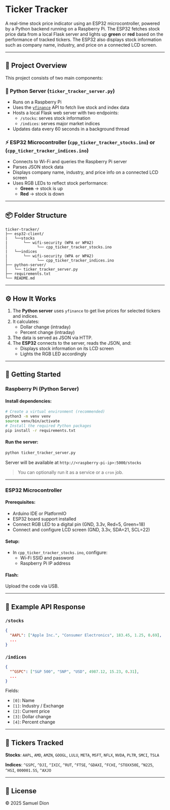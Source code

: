 # Ticker Tracker

A real-time stock price indicator using an ESP32 microcontroller, powered by a Python backend running on a Raspberry Pi. The ESP32 fetches stock price data from a local Flask server and lights up **green** or **red** based on the performance of tracked tickers. The ESP32 also displays stock information such as company name, industry, and price on a connected LCD screen.

---

## 🔧 Project Overview

This project consists of two main components:

### 🐍 Python Server (`ticker_tracker_server.py`)
- Runs on a Raspberry Pi
- Uses the [`yfinance`](https://pypi.org/project/yfinance/) API to fetch live stock and index data
- Hosts a local Flask web server with two endpoints:
  - `/stocks`: serves stock information
  - `/indices`: serves major market indices
- Updates data every 60 seconds in a background thread

### ⚡ ESP32 Microcontroller (`cpp_ticker_tracker_stocks.ino`) or (`cpp_ticker_tracker_indices.ino`)
- Connects to Wi-Fi and queries the Raspberry Pi server
- Parses JSON stock data
- Displays company name, industry, and price info on a connected LCD screen
- Uses RGB LEDs to reflect stock performance:
  - **Green** → stock is up
  - **Red** → stock is down


---

## 📦 Folder Structure

```
ticker-tracker/
├── esp32-client/
|   └──stocks
|       └── wifi-security (WPA or WPA2)
│             └── cpp_ticker_tracker_stocks.ino
|   └──indices
|       └── wifi-security (WPA or WPA2)
│             └── cpp_ticker_tracker_indices.ino
├── python-server/
│   └── ticker_tracker_server.py
├── requirements.txt
└── README.md
```

---

## ⚙️ How It Works

1. The **Python server** uses `yfinance` to get live prices for selected tickers and indices.
2. It calculates:
   - Dollar change (intraday)
   - Percent change (intraday)
3. The data is served as JSON via HTTP.
4. The **ESP32** connects to the server, reads the JSON, and:
   - Displays stock information on its LCD screen
   - Lights the RGB LED accordingly
   

---

## 🚀 Getting Started

### Raspberry Pi (Python Server)

#### Install dependencies:
```bash
# Create a virtual environment (recommended)
python3 -m venv venv
source venv/bin/activate
# Install the required Python packages
pip install -r requirements.txt
```

#### Run the server:
```bash
python ticker_tracker_server.py
```
Server will be available at `http://<raspberry-pi-ip>:5000/stocks`

> You can optionally run it as a service or a `cron` job.

---

### ESP32 Microcontroller

#### Prerequisites:
- Arduino IDE or PlatformIO
- ESP32 board support installed
- Connect RGB LED to a digital pin (GND, 3.3v, Red=5, Green=18)
- Connect and configure LCD screen (GND, 3.3v, SDA=21, SCL=22)

#### Setup:
- In `cpp_ticker_tracker_stocks.ino`, configure:
  - Wi-Fi SSID and password
  - Raspberry Pi IP address

#### Flash:
Upload the code via USB.

---

## 🧪 Example API Response

### `/stocks`
```json
{
  "AAPL": ["Apple Inc.", "Consumer Electronics", 183.45, 1.25, 0.69],
  ...
}
```

### `/indices`
```json
{
  "^GSPC": ["S&P 500", "SNP", "USD", 4987.12, 15.23, 0.31],
  ...
}
```

Fields:
- `[0]`: Name
- `[1]`: Industry / Exchange
- `[2]`: Current price
- `[3]`: Dollar change
- `[4]`: Percent change

---

## 📌 Tickers Tracked

**Stocks**:
`AAPL`, `AMD`, `AMZN`, `GOOGL`, `LULU`, `META`, `MSFT`, `NFLX`, `NVDA`, `PLTR`, `SMCI`, `TSLA`

**Indices**:
`^GSPC`, `^DJI`, `^IXIC`, `^RUT`, `^FTSE`, `^GDAXI`, `^FCHI`, `^STOXX50E`, `^N225`, `^HSI`, `000001.SS`, `^AXJO`

---

## 📃 License

© 2025 Samuel Dion